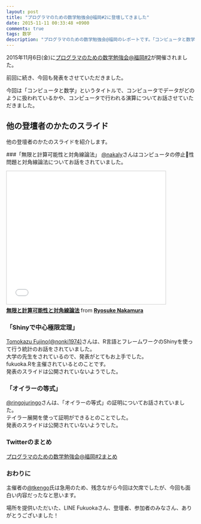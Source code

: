 ```yaml
---
layout: post
title: "プログラマのための数学勉強会@福岡#2に登壇してきました"
date: 2015-11-11 00:33:48 +0900
comments: true
tags: 数学
description: "プログラマのための数学勉強会@福岡のレポートです。「コンピュータと数学」というタイトルで、コンピュータでデータがどのように扱われているかや、コンピュータで行われる演算についてお話させていただきました。"
---
```


2015年11月6日(金)に[プログラマのための数学勉強会@福岡#2](http://maths4pg-fuk.connpass.com/event/20293/)が開催されました。

前回に続き、今回も発表をさせていただきました。

今回は「コンピュータと数学」というタイトルで、コンピュータでデータがどのように扱われているかや、コンピュータで行われる演算についてお話させていただきました。  
<script async class="speakerdeck-embed" data-id="c5eef9bcfbf6468baaa7590f25032ced" data-ratio="1.33333333333333" src="//speakerdeck.com/assets/embed.js"></script>

## 他の登壇者のかたのスライド
他の登壇者のかたのスライドを紹介します。

###「無限と計算可能性と対角線論法」
[@nakaly](https://twitter.com/nakaly)さんはコンピュータの停止性問題と対角線論法についてお話をされていました。

<iframe src="//www.slideshare.net/slideshow/embed_code/key/Hvq9W16uN32mhY" width="425" height="355" frameborder="0" marginwidth="0" marginheight="0" scrolling="no" style="border:1px solid #CCC; border-width:1px; margin-bottom:5px; max-width: 100%;" allowfullscreen> </iframe> <div style="margin-bottom:5px"> <strong> <a href="//www.slideshare.net/RyosukeNakamura/ss-54821344" title="無限と計算可能性と対角線論法" target="_blank">無限と計算可能性と対角線論法</a> </strong> from <strong><a href="//www.slideshare.net/RyosukeNakamura" target="_blank">Ryosuke Nakamura</a></strong> </div>

### 「Shinyで中心極限定理」
[Tomokazu Fujino(@nonki1974)](https://twitter.com/nonki1974)さんは、R言語とフレームワークのShinyを使って行う統計のお話をされていました。  
大学の先生をされているので、発表がとてもお上手でした。  
fukuoka.Rを主催されているとのことです。  
発表のスライドは公開されていないようでした。

### 「オイラーの等式」
[@ringojuringo](https://twitter.com/ringojuringo)さんは、「オイラーの等式」の証明についてお話されていました。  
テイラー展開を使って証明ができるとのことでした。  
発表のスライドは公開されていないようでした。


### Twitterのまとめ
[プログラマのための数学勉強会@福岡#2まとめ](http://togetter.com/li/896545)

### おわりに
主催者の[@tkengo](https://twitter.com/tkengo/)氏は急用のため、残念ながら今回は欠席でしたが、今回も面白い内容だったなと思います。  

場所を提供いただいた、LINE Fukuokaさん、登壇者、参加者のみなさん、ありがとうございました！
